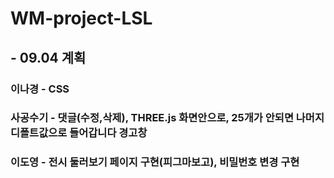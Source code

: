 # WM-project-LSL

## - 09.04 계획
### 이나경 - CSS
### 사공수기 - 댓글(수정,삭제), THREE.js 화면안으로, 25개가 안되면 나머지 디폴트값으로 들어갑니다 경고창
### 이도영 - 전시 둘러보기 페이지 구현(피그마보고), 비밀번호 변경 구현
